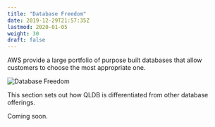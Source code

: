 ```yaml
---
title: "Database Freedom"
date: 2019-12-29T21:57:35Z
lastmod: 2020-01-05
weight: 30
draft: false
---
```


AWS provide a large portfolio of purpose built databases that allow customers to choose the most appropriate one.

![Database Freedom](/images/db-freedom.png)

This section sets out how QLDB is differentiated from other database offerings.

Coming soon.